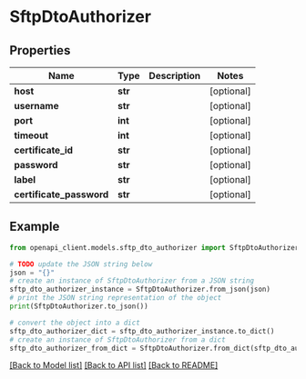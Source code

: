 # SftpDtoAuthorizer


## Properties

Name | Type | Description | Notes
------------ | ------------- | ------------- | -------------
**host** | **str** |  | [optional] 
**username** | **str** |  | [optional] 
**port** | **int** |  | [optional] 
**timeout** | **int** |  | [optional] 
**certificate_id** | **str** |  | [optional] 
**password** | **str** |  | [optional] 
**label** | **str** |  | [optional] 
**certificate_password** | **str** |  | [optional] 

## Example

```python
from openapi_client.models.sftp_dto_authorizer import SftpDtoAuthorizer

# TODO update the JSON string below
json = "{}"
# create an instance of SftpDtoAuthorizer from a JSON string
sftp_dto_authorizer_instance = SftpDtoAuthorizer.from_json(json)
# print the JSON string representation of the object
print(SftpDtoAuthorizer.to_json())

# convert the object into a dict
sftp_dto_authorizer_dict = sftp_dto_authorizer_instance.to_dict()
# create an instance of SftpDtoAuthorizer from a dict
sftp_dto_authorizer_from_dict = SftpDtoAuthorizer.from_dict(sftp_dto_authorizer_dict)
```
[[Back to Model list]](../README.md#documentation-for-models) [[Back to API list]](../README.md#documentation-for-api-endpoints) [[Back to README]](../README.md)



